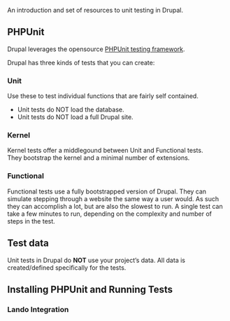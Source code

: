 An introduction and set of resources to unit testing in Drupal.

## PHPUnit
Drupal leverages the opensource [PHPUnit testing framework](https://phpunit.de/).

Drupal has three kinds of tests that you can create:
### Unit
Use these to test individual functions that are fairly self contained. 
- Unit tests do NOT load the database.
- Unit tests do NOT load a full Drupal site.
### Kernel
Kernel tests offer a middlegound between Unit and Functional tests. <br/>
They bootstrap the kernel and a minimal number of extensions.
### Functional
Functional tests use a fully bootstrapped version of Drupal. 
They can simulate stepping through a website the same way a user would. 
As such they can accomplish a lot, but are also the slowest to run. 
A single test can take a few minutes to run, depending on the complexity and number of steps in the test.

## Test data

Unit tests in Drupal do **NOT** use your project’s data. 
All data is created/defined specifically for the tests.

## Installing PHPUnit and Running Tests

### Lando Integration